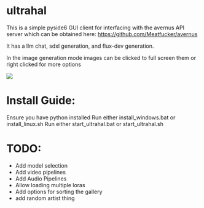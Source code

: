 # ultrahal

This is a simple pyside6 GUI client for interfacing with the avernus API server which can be obtained here: https://github.com/Meatfucker/avernus

It has a llm chat, sdxl generation, and flux-dev generation. 

In the image generation mode images can be clicked to full screen them or right clicked for more options

![](assets/ultrahal.gif)



# Install Guide:
Ensure you have python installed
Run either install_windows.bat or install_linux.sh
Run either start_ultrahal.bat or start_ultrahal.sh

# TODO:

- Add model selection
- Add video pipelines
- Add Audio Pipelines
- Allow loading multiple loras
- Add options for sorting the gallery
- add random artist thing
